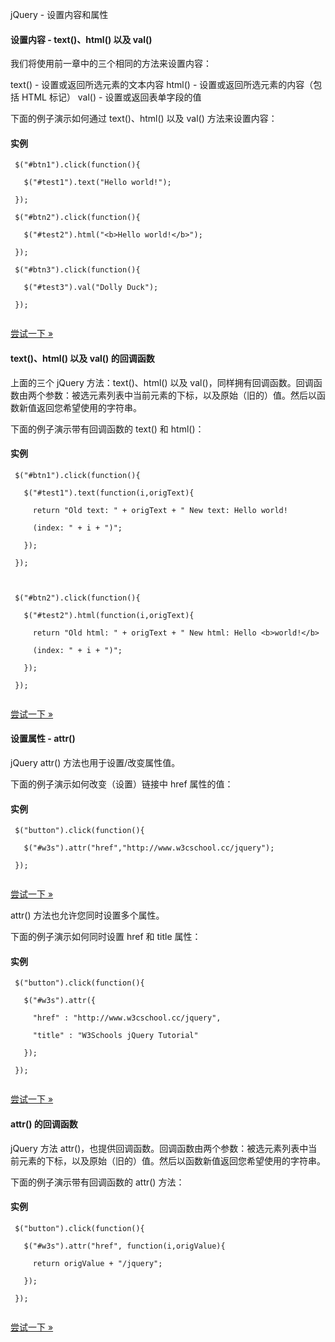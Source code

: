  jQuery - 设置内容和属性  

#### 设置内容 - text()、html() 以及 val()

 我们将使用前一章中的三个相同的方法来设置内容：

 
text() - 设置或返回所选元素的文本内容
 html() - 设置或返回所选元素的内容（包括 HTML 标记）
 val() - 设置或返回表单字段的值
 
下面的例子演示如何通过 text()、html() 以及 val() 方法来设置内容：

  
#### 实例

 
```
 $("#btn1").click(function(){

   $("#test1").text("Hello world!");

 });

 $("#btn2").click(function(){

   $("#test2").html("<b>Hello world!</b>");

 });

 $("#btn3").click(function(){

   $("#test3").val("Dolly Duck");

 }); 


```
 

[尝试一下 »](http://www.w3cschool.cc/try/try.php?filename=tryjquery_dom_html_set) 

 



#### text()、html() 以及 val() 的回调函数

 上面的三个 jQuery 方法：text()、html() 以及 val()，同样拥有回调函数。回调函数由两个参数：被选元素列表中当前元素的下标，以及原始（旧的）值。然后以函数新值返回您希望使用的字符串。

 下面的例子演示带有回调函数的 text() 和 html()：

  
#### 实例

 
```
 $("#btn1").click(function(){

   $("#test1").text(function(i,origText){

     return "Old text: " + origText + " New text: Hello world!

     (index: " + i + ")"; 

   });

 });



 $("#btn2").click(function(){

   $("#test2").html(function(i,origText){

     return "Old html: " + origText + " New html: Hello <b>world!</b>

     (index: " + i + ")"; 

   });

 }); 


```
 

[尝试一下 »](http://www.w3cschool.cc/try/try.php?filename=tryjquery_dom_html_callback) 

 



#### 设置属性 - attr()

 jQuery attr() 方法也用于设置/改变属性值。

 下面的例子演示如何改变（设置）链接中 href 属性的值：

  
#### 实例

 
```
 $("button").click(function(){

   $("#w3s").attr("href","http://www.w3cschool.cc/jquery");

 }); 


```
 

[尝试一下 »](http://www.w3cschool.cc/try/try.php?filename=tryjquery_dom_attr_set) 

 attr() 方法也允许您同时设置多个属性。 

 下面的例子演示如何同时设置 href 和 title 属性：

  
#### 实例

 
```
 $("button").click(function(){

   $("#w3s").attr({

     "href" : "http://www.w3cschool.cc/jquery",

     "title" : "W3Schools jQuery Tutorial"

   });

 }); 


```
 

[尝试一下 »](http://www.w3cschool.cc/try/try.php?filename=tryjquery_dom_attr_set2) 

 



#### attr() 的回调函数

 jQuery 方法 attr()，也提供回调函数。回调函数由两个参数：被选元素列表中当前元素的下标，以及原始（旧的）值。然后以函数新值返回您希望使用的字符串。

 下面的例子演示带有回调函数的 attr() 方法：

  
#### 实例

 
```
 $("button").click(function(){

   $("#w3s").attr("href", function(i,origValue){

     return origValue + "/jquery"; 

   });

 }); 


```
 

[尝试一下 »](http://www.w3cschool.cc/try/try.php?filename=tryjquery_dom_attr_callback) 

 

